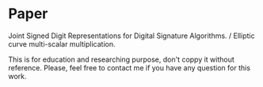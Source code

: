 # Paper
Joint Signed Digit Representations for Digital Signature Algorithms. / Elliptic curve multi-scalar multiplication.

This is for education and researching purpose, don't coppy it without reference. 
Please, feel free to contact me if you have any question for this work.
